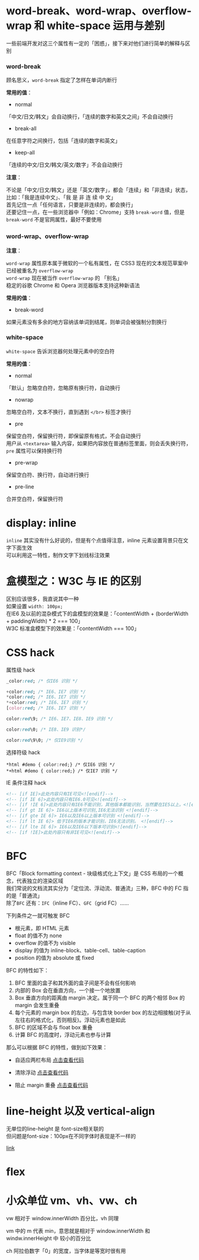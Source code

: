 # word-break、word-wrap、overflow-wrap 和 white-space 运用与差别

一些前端开发对这三个属性有一定的「困惑」，接下来对他们进行简单的解释与区别

### word-break

顾名思义，`word-break` 指定了怎样在单词内断行

**常用的值**：

- normal

「中文/日文/韩文」会自动换行，「连续的数字和英文之间」不会自动换行

- break-all

在任意字符之间换行，包括「连续的数字和英文」

- keep-all

「连续的中文/日文/韩文/英文/数字」不会自动换行

**注意**：

不论是「中文/日文/韩文」还是「英文/数字」，都会「连续」和「非连续」状态，  
比如：「我是连续中文」、「我 是 非 连 续 中 文」  
首先记住一点「任何语言，只要是非连续的，都会换行」  
还要记住一点，在一些浏览器中「例如：Chrome」支持 `break-word` 值，但是 `break-word` 不是官网属性，最好不要使用

### word-wrap、overflow-wrap

**注意**：

`word-wrap` 属性原本属于微软的一个私有属性，在 CSS3 现在的文本规范草案中已经被重名为 `overflow-wrap`  
`word-wrap` 现在被当作 `overflow-wrap` 的 「别名」  
稳定的谷歌 Chrome 和 Opera 浏览器版本支持这种新语法

**常用的值**：

- break-word

如果元素没有多余的地方容纳该单词到结尾，则单词会被强制分割换行

### white-space

`white-space` 告诉浏览器何处理元素中的空白符

**常用的值**：

- normal

「默认」忽略空白符，忽略原有换行符，自动换行

- nowrap

忽略空白符，文本不换行，直到遇到 `</br>` 标签才换行

- pre

保留空白符，保留换行符，即保留原有格式，不会自动换行  
用户从 `<textarea>` 输入内容，如果把内容放在普通标签里面，则会丢失换行符，`pre` 属性可以保持换行符

- pre-wrap

保留空白符、换行符，自动进行换行

- pre-line

合并空白符，保留换行符

# display: inline

`inline` 其实没有什么好说的，但是有个点值得注意，inline 元素设置背景只在文字下面生效  
可以利用这一特性，制作文字下划线标注效果

# 盒模型之：W3C 与 IE 的区别

区别应该很多，我直说其中一种  
如果设置 `width: 100px;`  
在IE6 及以前的混杂模式下的盒模型的效果是：「contentWidth + (borderWidth + paddingWidth) * 2 === 100」  
W3C 标准盒模型下的效果是：「contentWidth === 100」

# CSS hack

属性级 hack

```css
_color:red; /* 仅IE6 识别 */

+color:red; /* IE6、IE7 识别 */
*color:red; /* IE6、IE7 识别 */
*+color:red; /* IE6、IE7 识别 */
[color:red; /* IE6、IE7 识别 */

color:red\9; /* IE6、IE7、IE8、IE9 识别 */

color:red\0; /* IE8、IE9 识别*/

color:red\9\0; /* 仅IE9识别 */
```

选择符级 hack

```
*html #demo { color:red;} /* 仅IE6 识别 */
*+html #demo { color:red;} /* 仅IE7 识别 */
```

IE 条件注释 hack

```html
<!-- [if IE]>此处内容只有IE可见<![endif]-->
<!-- [if IE 6]>此处内容只有IE6.0可见<![endif]-->
<!-- [if !IE 6]>此处内容只有IE6不能识别，其他版本都能识别，当然要在IE5以上。<![endif]-->
<!-- [if gt IE 6]> IE6以上版本可识别,IE6无法识别 <![endif]-->
<!-- [if gte IE 6]> IE6以及IE6以上版本可识别 <![endif]-->
<!-- [if lt IE 6]> 低于IE6的版本才能识别，IE6无法识别。 <![endif]-->
<!-- [if lte IE 6]> IE6以及IE6以下版本可识别<![endif]-->
<!-- [if !IE]>此处内容只有非IE可见<![endif]-->
```

# BFC

BFC「Block formatting context - 块级格式化上下文」是 CSS 布局的一个概念，代表独立的渲染区域  
我们常说的文档流其实分为「定位流、浮动流、普通流」三种，BFC 中的 FC 指的是「普通流」  
除了`BFC` 还有：`IFC`（inline FC）、`GFC`（grid FC）……  

下列条件之一就可触发 BFC

- 根元素，即 HTML 元素
- float 的值不为 none
- overflow 的值不为 visible
- display 的值为 inline-block、table-cell、table-caption
- position 的值为 absolute 或 fixed

BFC 的特性如下：

1. BFC 里面的盒子和其外面的盒子间是不会有任何影响
1. 内部的 Box 会在垂直方向，一个接一个地放置
1. Box 垂直方向的距离由 margin 决定。属于同一个 BFC 的两个相邻 Box 的 margin 会发生重叠
1. 每个元素的 margin box 的左边，与包含块 border box 的左边相接触(对于从左往右的格式化，否则相反)。浮动元素也是如此
1. BFC 的区域不会与 float box 重叠
1. 计算 BFC 的高度时，浮动元素也参与计算

那么可以根据 BFC 的特性，做到如下效果：

- 自适应两栏布局 [点击查看代码](https://jsfiddle.net/hangyangws/1d4yj6pp/2/)

- 清除浮动 [点击查看代码](https://jsfiddle.net/hangyangws/w13kL9fy/)

- 阻止 margin 重叠 [点击查看代码](https://jsfiddle.net/hangyangws/tj5mod53/)

# line-height 以及 vertical-align

无单位的line-height 是 font-size相关联的  
但问题是font-size：100px在不同字体时表现是不一样的

[link](http://web.jobbole.com/91180/)

# flex

# 小众单位 vm、vh、vw、ch

vw 相对于 window.innerWidth 百分比，vh 同理

vm 中的 m 代表 min，意思就是相对于 window.innerWidth 和 windw.innerHeight 中 较小的百分比

ch 阿拉伯数字「0」的宽度，当字体是等宽时很有用